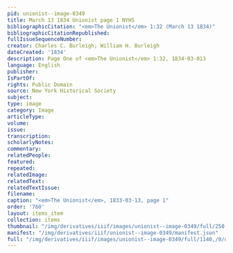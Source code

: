 ```yaml
---
pid: unionist--image-0349
title: March 13 1834 Unionist page 1 NYHS
bibliographicCitation: "<em>The Unionist</em> 1:32 (March 13 1834)"
bibliographicCitationRepublished: 
fullIssueSequenceNumber: 
creator: Charles C. Burleigh; William H. Burleigh
dateCreated: '1834'
description: Page One of <em>The Unionist</em> 1:32, 1834-03-013
language: English
publisher: 
IsPartOf: 
rights: Public Domain
source: New York Historical Society
subject: 
type: image
category: Image
articleType: 
volume: 
issue: 
transcription: 
scholarlyNotes: 
commentary: 
relatedPeople: 
featured: 
repeated: 
relatedImage: 
relatedText: 
relatedTextIssue: 
filename: 
caption: "<em>The Unionist</em>, 1833-03-13, page 1"
order: '760'
layout: items_item
collection: items
thumbnail: "/img/derivatives/iiif/images/unionist--image-0349/full/250,/0/default.jpg"
manifest: "/img/derivatives/iiif/unionist--image-0349/manifest.json"
full: "/img/derivatives/iiif/images/unionist--image-0349/full/1140,/0/default.jpg"
---
```

